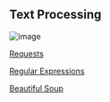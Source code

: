 ## Text Processing

![image](https://user-images.githubusercontent.com/23666146/119306179-a9476000-bc1e-11eb-8532-0488c3282838.png)

[Requests](http://docs.python-requests.org/en/master/user/quickstart/#make-a-request)

[Regular Expressions](https://docs.python.org/3/library/re.html)

[Beautiful Soup](https://www.crummy.com/software/BeautifulSoup/bs4/doc/)


